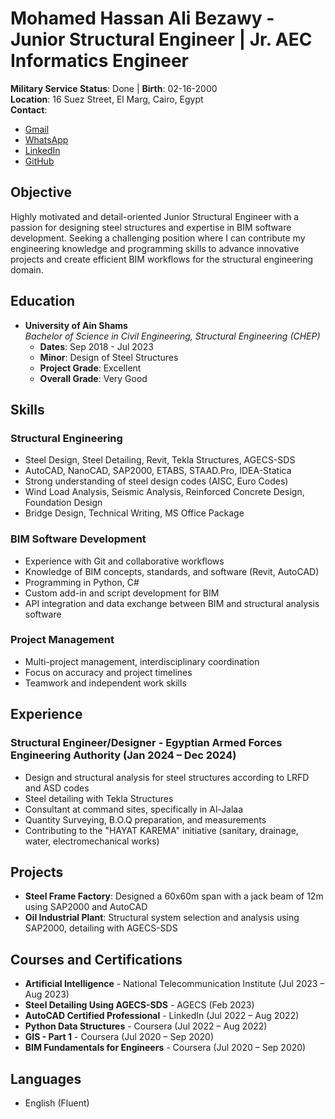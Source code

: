 
# Mohamed Hassan Ali Bezawy - Junior Structural Engineer | Jr. AEC Informatics Engineer

**Military Service Status**: Done | **Birth**: 02-16-2000  
**Location**: 16 Suez Street, El Marg, Cairo, Egypt  
**Contact**:  
- [Gmail](mailto:mrbezawy@gmail.com)  
- [WhatsApp](https://wa.me/+201154352029)  
- [LinkedIn](https://www.linkedin.com/in/mohamed-h-bezawy)  
- [GitHub](https://github.com/bezawy)

## Objective
Highly motivated and detail-oriented Junior Structural Engineer with a passion for designing steel structures and expertise in BIM software development. Seeking a challenging position where I can contribute my engineering knowledge and programming skills to advance innovative projects and create efficient BIM workflows for the structural engineering domain.

## Education
- **University of Ain Shams**  
  *Bachelor of Science in Civil Engineering, Structural Engineering (CHEP)*  
  - **Dates**: Sep 2018 - Jul 2023  
  - **Minor**: Design of Steel Structures  
  - **Project Grade**: Excellent  
  - **Overall Grade**: Very Good  

## Skills
### Structural Engineering
- Steel Design, Steel Detailing, Revit, Tekla Structures, AGECS-SDS
- AutoCAD, NanoCAD, SAP2000, ETABS, STAAD.Pro, IDEA-Statica
- Strong understanding of steel design codes (AISC, Euro Codes)
- Wind Load Analysis, Seismic Analysis, Reinforced Concrete Design, Foundation Design
- Bridge Design, Technical Writing, MS Office Package

### BIM Software Development
- Experience with Git and collaborative workflows
- Knowledge of BIM concepts, standards, and software (Revit, AutoCAD)
- Programming in Python, C#
- Custom add-in and script development for BIM
- API integration and data exchange between BIM and structural analysis software

### Project Management
- Multi-project management, interdisciplinary coordination
- Focus on accuracy and project timelines
- Teamwork and independent work skills

## Experience
### Structural Engineer/Designer - **Egyptian Armed Forces Engineering Authority** (Jan 2024 – Dec 2024)
- Design and structural analysis for steel structures according to LRFD and ASD codes
- Steel detailing with Tekla Structures
- Consultant at command sites, specifically in Al-Jalaa
- Quantity Surveying, B.O.Q preparation, and measurements
- Contributing to the "HAYAT KAREMA" initiative (sanitary, drainage, water, electromechanical works)

## Projects
- **Steel Frame Factory**: Designed a 60x60m span with a jack beam of 12m using SAP2000 and AutoCAD
- **Oil Industrial Plant**: Structural system selection and analysis using SAP2000, detailing with AGECS-SDS

## Courses and Certifications
- **Artificial Intelligence** - National Telecommunication Institute (Jul 2023 – Aug 2023)
- **Steel Detailing Using AGECS-SDS** - AGECS (Feb 2023)
- **AutoCAD Certified Professional** - LinkedIn (Jul 2022 – Aug 2022)
- **Python Data Structures** - Coursera (Jul 2022 – Aug 2022)
- **GIS - Part 1** - Coursera (Jul 2020 – Sep 2020)
- **BIM Fundamentals for Engineers** - Coursera (Jul 2020 – Sep 2020)

## Languages
- English (Fluent)

